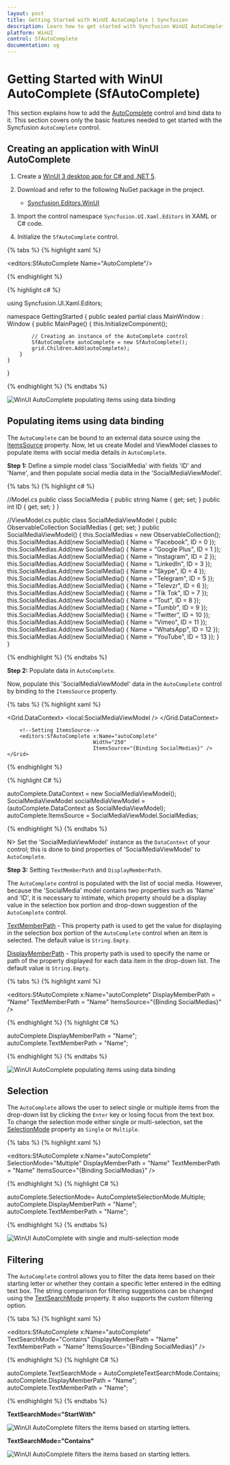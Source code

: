 ```yaml
---
layout: post
title: Getting Started with WinUI AutoComplete | Syncfusion
description: Learn how to get started with Syncfusion WinUI AutoComplete control and its suggestion list, and more in here.
platform: WinUI
control: SfAutoComplete
documentation: ug
---
```


# Getting Started with WinUI AutoComplete (SfAutoComplete)

This section explains how to add the [AutoComplete](https://help.syncfusion.com/cr/winui/Syncfusion.UI.Xaml.Editors.SfAutoComplete.html) control and bind data to it. This section covers only the basic features needed to get started with the Syncfusion `AutoComplete` control.

## Creating an application with WinUI AutoComplete

1. Create a [WinUI 3 desktop app for C# and .NET 5](https://docs.microsoft.com/en-us/windows/apps/winui/winui3/get-started-winui3-for-desktop).
2. Download and refer to the following NuGet package in the project.

    * [Syncfusion.Editors.WinUI](https://www.nuget.org/packages/Syncfusion.Editors.WinUI)

3. Import the control namespace `Syncfusion.UI.Xaml.Editors` in XAML or C# code.
4. Initialize the `SfAutoComplete` control.

{% tabs %}
{% highlight xaml %}

<Window
    x:Class="GettingStarted.MainWindow"
    xmlns="http://schemas.microsoft.com/winfx/2006/xaml/presentation"
    xmlns:x="http://schemas.microsoft.com/winfx/2006/xaml"
    xmlns:local="using:GettingStarted"
    xmlns:d="http://schemas.microsoft.com/expression/blend/2008"
    xmlns:mc="http://schemas.openxmlformats.org/markup-compatibility/2006"
    xmlns:editors="using:Syncfusion.UI.Xaml.Editors"
    mc:Ignorable="d">
    <Grid Name="grid">
        <!--Adding AutoComplete control -->
        <editors:SfAutoComplete Name="AutoComplete"/>
    </Grid>
</Window>

{% endhighlight %}

{% highlight c# %}

using Syncfusion.UI.Xaml.Editors;

namespace GettingStarted
{
    public sealed partial class MainWindow : Window
    {
        public MainPage()
        {
            this.InitializeComponent();

            // Creating an instance of the AutoComplete control
            SfAutoComplete autoComplete = new SfAutoComplete();
            grid.Children.Add(autoComplete);
        }
    }
}

{% endhighlight %}
{% endtabs %}

![WinUI AutoComplete populating items using data binding](GettingStarted_images/winui-autocomplete-control.png)

## Populating items using data binding

The `AutoComplete` can be bound to an external data source using the [ItemsSource](https://help.syncfusion.com/cr/winui/Syncfusion.UI.Xaml.Editors.SfDropDownListBase.html#Syncfusion_UI_Xaml_Editors_SfDropDownListBase_ItemsSource) property. Now, let us create Model and ViewModel classes to populate items with social media details in `AutoComplete`.

**Step 1:** Define a simple model class 'SocialMedia' with fields 'ID' and 'Name', and then populate social media data in the 'SocialMediaViewModel'.

{% tabs %}
{% highlight c# %}

//Model.cs
public class SocialMedia
{
    public string Name { get; set; }
    public int ID { get; set; }
}

//ViewModel.cs
public class SocialMediaViewModel
{
    public ObservableCollection<SocialMedia> SocialMedias { get; set; }
    public SocialMediaViewModel()
    {
        this.SocialMedias = new ObservableCollection<SocialMedia>();
        this.SocialMedias.Add(new SocialMedia() { Name = "Facebook", ID = 0 });
        this.SocialMedias.Add(new SocialMedia() { Name = "Google Plus", ID = 1 });
        this.SocialMedias.Add(new SocialMedia() { Name = "Instagram", ID = 2 });
        this.SocialMedias.Add(new SocialMedia() { Name = "LinkedIn", ID = 3 });
        this.SocialMedias.Add(new SocialMedia() { Name = "Skype", ID = 4 });
        this.SocialMedias.Add(new SocialMedia() { Name = "Telegram", ID = 5 });
        this.SocialMedias.Add(new SocialMedia() { Name = "Televzr", ID = 6 });
        this.SocialMedias.Add(new SocialMedia() { Name = "Tik Tok", ID = 7 });
        this.SocialMedias.Add(new SocialMedia() { Name = "Tout", ID = 8 });
        this.SocialMedias.Add(new SocialMedia() { Name = "Tumblr", ID = 9 });
        this.SocialMedias.Add(new SocialMedia() { Name = "Twitter", ID = 10 });
        this.SocialMedias.Add(new SocialMedia() { Name = "Vimeo", ID = 11 });
        this.SocialMedias.Add(new SocialMedia() { Name = "WhatsApp", ID = 12 });
        this.SocialMedias.Add(new SocialMedia() { Name = "YouTube", ID = 13 });
    }
}

{% endhighlight %}
{% endtabs %}

**Step 2:** Populate data in `AutoComplete`. 

Now, populate this 'SocialMediaViewModel' data in the `AutoComplete` control by binding to the `ItemsSource` property.

{% tabs %}
{% highlight xaml %}

<Window
    x:Class="GettingStarted.Window"
    xmlns="http://schemas.microsoft.com/winfx/2006/xaml/presentation"
    xmlns:x="http://schemas.microsoft.com/winfx/2006/xaml"
    xmlns:local="using:GettingStarted"
    xmlns:d="http://schemas.microsoft.com/expression/blend/2008"
    xmlns:mc="http://schemas.openxmlformats.org/markup-compatibility/2006"
    xmlns:editors="using:Syncfusion.UI.Xaml.Editors"
    mc:Ignorable="d"
    Background="{ThemeResource ApplicationPageBackgroundThemeBrush}">
    <Grid Name="grid">
       <Grid.DataContext>
            <local:SocialMediaViewModel />
       </Grid.DataContext>

        <!--Setting ItemsSource-->
        <editors:SfAutoComplete x:Name="autoComplete" 
                                Width="250"
                                ItemsSource="{Binding SocialMedias}" />
    </Grid>
</Window>

{% endhighlight %}

{% highlight C# %}

autoComplete.DataContext = new SocialMediaViewModel();
SocialMediaViewModel socialMediaViewModel = (autoComplete.DataContext as SocialMediaViewModel);
autoComplete.ItemsSource = SocialMediaViewModel.SocialMedias;

{% endhighlight %}
{% endtabs %}

N> Set the 'SocialMediaViewModel' instance as the `DataContext` of your control; this is done to bind properties of 'SocialMediaViewModel' to `AutoComplete`.

**Step 3:** Setting `TextMemberPath` and `DisplayMemberPath`.

The `AutoComplete` control is populated with the list of social media. However, because the 'SocialMedia' model contains two properties such as 'Name' and 'ID', it is necessary to intimate, which property should be a display value in the selection box portion and drop-down suggestion of the `AutoComplete` control.

[TextMemberPath](https://help.syncfusion.com/cr/winui/Syncfusion.UI.Xaml.Editors.SfDropDownListBase.html#Syncfusion_UI_Xaml_Editors_SfDropDownListBase_TextMemberPath) - This property path is used to get the value for displaying in the selection box portion of the `AutoComplete` control when an item is selected. The default value is `String.Empty`.

[DisplayMemberPath](https://help.syncfusion.com/cr/winui/Syncfusion.UI.Xaml.Editors.SfDropDownListBase.html#Syncfusion_UI_Xaml_Editors_SfDropDownListBase_DisplayMemberPath) - This property path is used to specify the name or path of the property displayed for each data item in the drop-down list. The default value is `String.Empty`.

{% tabs %}
{% highlight xaml %}

<editors:SfAutoComplete x:Name="autoComplete" 
                        DisplayMemberPath = "Name"
                        TextMemberPath = "Name"
                        ItemsSource="{Binding SocialMedias}" />

{% endhighlight %}
{% highlight C# %}

autoComplete.DisplayMemberPath = "Name";
autoComplete.TextMemberPath = "Name";

{% endhighlight %}
{% endtabs %}

![WinUI AutoComplete populating items using data binding](GettingStarted_images/winui-autocomplete-populating-data-binding.png)

## Selection

The `AutoComplete` allows the user to select single or multiple items from the drop-down list by clicking the `Enter` key or losing focus from the text box. To change the selection mode either single or multi-selection, set the [SelectionMode](https://help.syncfusion.com/cr/winui/Syncfusion.UI.Xaml.Editors.SfDropDownListBase.html#Syncfusion_UI_Xaml_Editors_SfDropDownListBase_SelectionMode) property as `Single` or `Multiple`.

{% tabs %}
{% highlight xaml %}

<editors:SfAutoComplete x:Name="autoComplete"
                        SelectionMode="Multiple"
                        DisplayMemberPath = "Name"
                        TextMemberPath = "Name"
                        ItemsSource="{Binding SocialMedias}" />

{% endhighlight %}
{% highlight C# %}

autoComplete.SelectionMode= AutoCompleteSelectionMode.Multiple;
autoComplete.DisplayMemberPath = "Name";
autoComplete.TextMemberPath = "Name";

{% endhighlight %}
{% endtabs %}

![WinUI AutoComplete with single and multi-selection mode](GettingStarted_images/winui-autocomplete-single-multi-selection.png)

## Filtering

The `AutoComplete` control allows you to filter the data items based on their starting letter or whether they contain a specific letter entered in the editing text box. The string comparison for filtering suggestions can be changed using the [TextSearchMode](https://help.syncfusion.com/cr/winui/Syncfusion.UI.Xaml.Editors.SfAutoComplete.html#Syncfusion_UI_Xaml_Editors_SfAutoComplete_SelectionMode) property. It also supports the custom filtering option.

{% tabs %}
{% highlight xaml %}

<editors:SfAutoComplete x:Name="autoComplete"
                        TextSearchMode="Contains"
                        DisplayMemberPath = "Name"
                        TextMemberPath = "Name"
                        ItemsSource="{Binding SocialMedias}" />

{% endhighlight %}
{% highlight C# %}

autoComplete.TextSearchMode = AutoCompleteTextSearchMode.Contains;
autoComplete.DisplayMemberPath = "Name";
autoComplete.TextMemberPath = "Name";

{% endhighlight %}
{% endtabs %}

**TextSearchMode="StartWith"**

![WinUI AutoComplete filters the items based on starting letters.](GettingStarted_images/winui-autocomplete-startwith-filtering.gif)

**TextSearchMode="Contains"**

![WinUI AutoComplete filters the items based on starting letters.](GettingStarted_images/winui-autocomplete-contains-filtering.gif)
